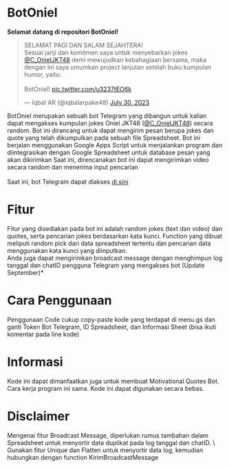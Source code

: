# BotOniel
**Selamat datang di repositori BotOniel!**

<blockquote class="twitter-tweet" data-dnt="true" align="left"><p lang="in" dir="ltr">SELAMAT PAGI DAN SALAM SEJAHTERA!<br>Sesuai janji dan komitmen saya untuk menyebarkan jokes <a href="https://twitter.com/C_OnielJKT48?ref_src=twsrc%5Etfw">@C_OnielJKT48</a> demi mewujudkan kebahagiaan bersama, maka dengan ini saya umumkan project lanjutan setelah buku kumpulan humor, yaitu:<br><br>BotOniel! <a href="https://t.co/u3237tEO6k">pic.twitter.com/u3237tEO6k</a></p>&mdash; Iqbal AR (@iqbalarpake48) <a href="https://twitter.com/iqbalarpake48/status/1685486897542676480?ref_src=twsrc%5Etfw">July 30, 2023</a></blockquote>

BotOniel merupakan sebuah bot Telegram yang dibangun untuk kalian dapat mengakses kumpulan jokes Oniel JKT48 ([@C_OnielJKT48](https://twitter.com/C_OnielJKT48/)) secara random.
Bot ini dirancang untuk dapat mengirim pesan berupa jokes dan quote yang telah dikumpulkan pada sebuah file Spreadsheet. Bot ini berjalan menggunakan Google Apps Script untuk menjalankan program dan diintegrasikan dengan Google Spreadsheet untuk database pesan yang akan dikirimkan
Saat ini, direncanakan bot ini dapat mengirimkan video secara random dan menerima input pencarian\
\
Saat ini, bot Telegram dapat diakses [di sini](https://t.me/botnielbot/ "Open Telegram Bot")

# Fitur
Fitur yang disediakan pada bot ini adalah random jokes (text dan video) dan quotes, serta pencarian jokes berdasarkan kata kunci.
Function yang dibuat meliputi random pick dari data spreadsheet tertentu dan pencarian data menggunakan kata kunci yang diinputkan.\
Anda juga dapat mengirimkan broadcast message dengan menghimpun log tanggal dan chatID pengguna Telegram yang mengakses bot (Update September)*

# Cara Penggunaan
Penggunaan Code cukup copy-paste kode yang terdapat di menu.gs dan ganti Token Bot Telegram, ID Spreadsheet, dan Informasi Sheet (bisa ikuti komentar pada line kode)

# Informasi
Kode ini dapat dimanfaatkan juga untuk membuat Motivational Quotes Bot. Cara kerja program ini sama.
Kode ini dapat digunakan secara bebas.

# Disclaimer
Mengenai fitur Broadcast Message, diperlukan rumus tambahan dalam Spreadsheet untuk menyortir data duplikat pada log tanggal dan chatID.
\ Gunakan fitur Unique dan Flatten untuk menyortir data log, kemudian hubungkan dengan function KirimBroadcastMessage

